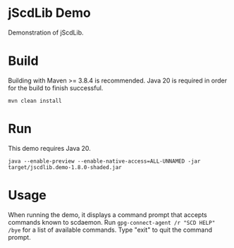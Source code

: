 # jScdLib Demo
Demonstration of jScdLib.

# Build
Building with Maven >= 3.8.4 is recommended. Java 20 is required in order for the build to finish successful.  
  
`mvn clean install`

# Run
This demo requires Java 20.  

```
java --enable-preview --enable-native-access=ALL-UNNAMED -jar target/jscdlib.demo-1.8.0-shaded.jar
```

# Usage
When running the demo, it displays a command prompt that accepts commands known to scdaemon. Run ```gpg-connect-agent /r "SCD HELP" /bye``` for a list of available commands. Type "exit" to quit the command prompt.
